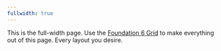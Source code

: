 ```yaml
---
fullwidth: true
---
```

This is the full-width page. Use the [Foundation 6 Grid](http://foundation.zurb.com/grid.html) to make everything out of this page. Every layout you desire.

<div>
<img src="http://dummyimage.com/200x200/900054/f5b6c9&text=Placeholder" alt=""><br>
<img src="http://dummyimage.com/200x200/900054/f5b6c9&text=Placeholder" alt="">
</div>

<div class="row"><div class="small-2 large-4 columns"><img src="http://dummyimage.com/1200x600/900054/f5b6c9&text=Placeholder" alt=""></div>
  <div class="small-4 large-4 columns"><img src="http://dummyimage.com/1200x600/900054/f5b6c9&text=Placeholder" alt=""></div>
  <div class="small-6 large-4 columns"><img src="http://dummyimage.com/1200x600/900054/f5b6c9&text=Placeholder" alt=""></div>
</div>
<div class="row">
  <div class="large-3 columns"><img src="http://dummyimage.com/1200x600/900054/f5b6c9&text=Placeholder" alt=""></div>
  <div class="large-6 columns"><img src="http://dummyimage.com/1200x600/900054/f5b6c9&text=Placeholder" alt=""></div>
  <div class="large-3 columns"><img src="http://dummyimage.com/1200x600/900054/f5b6c9&text=Placeholder" alt=""></div>
</div>
<div class="row">
  <div class="small-6 large-2 columns"><img src="http://dummyimage.com/1200x600/900054/f5b6c9&text=Placeholder" alt=""></div>
  <div class="small-6 large-8 columns"><img src="http://dummyimage.com/1200x600/900054/f5b6c9&text=Placeholder" alt=""></div>
  <div class="small-12 large-2 columns"><img src="http://dummyimage.com/1200x600/900054/f5b6c9&text=Placeholder" alt=""></div>
</div>
<div class="row">
  <div class="small-3 columns"><img src="http://dummyimage.com/1200x600/900054/f5b6c9&text=Placeholder" alt=""></div>
  <div class="small-9 columns"><img src="http://dummyimage.com/1200x600/900054/f5b6c9&text=Placeholder" alt=""></div>
</div>
<div class="row">
  <div class="large-4 columns"><img src="http://dummyimage.com/1200x600/900054/f5b6c9&text=Placeholder" alt=""></div>
  <div class="large-8 columns"><img src="http://dummyimage.com/1200x600/900054/f5b6c9&text=Placeholder" alt=""></div>
</div>
<div class="row">
  <div class="small-6 large-5 columns"><img src="http://dummyimage.com/1200x600/900054/f5b6c9&text=Placeholder" alt=""></div>
  <div class="small-6 large-7 columns"><img src="http://dummyimage.com/1200x600/900054/f5b6c9&text=Placeholder" alt=""></div>
</div>
<div class="row">
  <div class="large-6 columns"><img src="http://dummyimage.com/1200x600/900054/f5b6c9&text=Placeholder" alt=""></div>
  <div class="large-6 columns"><img src="http://dummyimage.com/1200x600/900054/f5b6c9&text=Placeholder" alt=""></div>
</div>